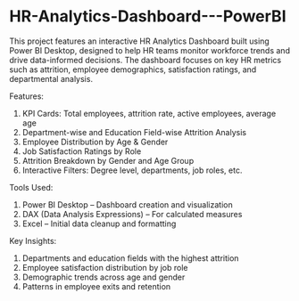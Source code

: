 # HR-Analytics-Dashboard---PowerBI
This project features an interactive HR Analytics Dashboard built using Power BI Desktop, designed to help HR teams monitor workforce trends and drive data-informed decisions. The dashboard focuses on key HR metrics such as attrition, employee demographics, satisfaction ratings, and departmental analysis.

Features:
1. KPI Cards: Total employees, attrition rate, active employees, average age
2. Department-wise and Education Field-wise Attrition Analysis
3. Employee Distribution by Age & Gender
4. Job Satisfaction Ratings by Role
5. Attrition Breakdown by Gender and Age Group
6. Interactive Filters: Degree level, departments, job roles, etc.

Tools Used:
1. Power BI Desktop – Dashboard creation and visualization
2. DAX (Data Analysis Expressions) – For calculated measures
3. Excel – Initial data cleanup and formatting

Key Insights:
1. Departments and education fields with the highest attrition
2. Employee satisfaction distribution by job role
3. Demographic trends across age and gender
4. Patterns in employee exits and retention

